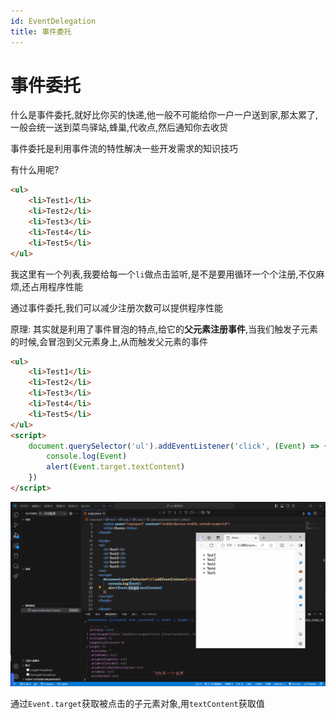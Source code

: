 ```yaml
---
id: EventDelegation
title: 事件委托
---
```


# 事件委托

什么是事件委托,就好比你买的快递,他一般不可能给你一户一户送到家,那太累了,一般会统一送到菜鸟驿站,蜂巢,代收点,然后通知你去收货

事件委托是利用事件流的特性解决一些开发需求的知识技巧

有什么用呢?

```html showLineNumbers
<ul>
    <li>Test1</li>
    <li>Test2</li>
    <li>Test3</li>
    <li>Test4</li>
    <li>Test5</li>
</ul>
```

我这里有一个列表,我要给每一个`li`做点击监听,是不是要用循环一个个注册,不仅麻烦,还占用程序性能

通过事件委托,我们可以减少注册次数可以提供程序性能

原理: 其实就是利用了事件冒泡的特点,给它的**父元素注册事件**,当我们触发子元素的时候,会冒泡到父元素身上,从而触发父元素的事件

```html showLineNumbers
<ul>
    <li>Test1</li>
    <li>Test2</li>
    <li>Test3</li>
    <li>Test4</li>
    <li>Test5</li>
</ul>
<script>
    document.querySelector('ul').addEventListener('click', (Event) => {
        console.log(Event)
        alert(Event.target.textContent)
    })
</script>
```

![b16ddbe209683412fc43f20388de3d8d9e122778](Assets/b16ddbe209683412fc43f20388de3d8d9e122778.gif)

通过`Event.target`获取被点击的子元素对象,用`textContent`获取值
